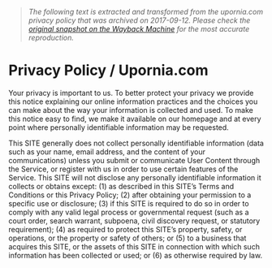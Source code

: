 > *The following text is extracted and transformed from the upornia.com privacy policy that was archived on 2017-09-12. Please check the [original snapshot on the Wayback Machine](https://web.archive.org/web/20170912061631id_/http%3A//upornia.com/information/privacy) for the most accurate reproduction.*

# Privacy Policy / Upornia.com

Your privacy is important to us. To better protect your privacy we provide this notice explaining our online information practices and the choices you can make about the way your information is collected and used. To make this notice easy to find, we make it available on our homepage and at every point where personally identifiable information may be requested.

This SITE generally does not collect personally identifiable information (data such as your name, email address, and the content of your communications) unless you submit or communicate User Content through the Service, or register with us in order to use certain features of the Service. This SITE will not disclose any personally identifiable information it collects or obtains except: (1) as described in this SITE’s Terms and Conditions or this Privacy Policy; (2) after obtaining your permission to a specific use or disclosure; (3) if this SITE is required to do so in order to comply with any valid legal process or governmental request (such as a court order, search warrant, subpoena, civil discovery request, or statutory requirement); (4) as required to protect this SITE’s property, safety, or operations, or the property or safety of others; or (5) to a business that acquires this SITE, or the assets of this SITE in connection with which such information has been collected or used; or (6) as otherwise required by law.

  

